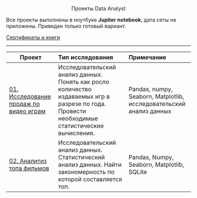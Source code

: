 <p align="center"> Проекты Data Analyst </p align="center">



Все проекты выполнены в ноутбуке **Jupiter notebook**, дата сеты не приложены. 
Приведен только готовый вариант.


[Сертификаты и книги](https://github.com/ArtemPlgn/certificates)
__________________________________________________________________________________________________________________________

| **Проект** | **Тип исследования** | **Примечание** |
| -------------------- | :--------------------- |:---------------------------| 
| [01. Исследование продаж по видео играм](https://github.com/ArtemPlgn/Data_analyst_project/tree/main/games_sales)|Исследовательский анализ данных. Понять как росло количество издаваемых игр в разрезе по года. Провести необходимые статистические вычисления.|Pandas, numpy, Seaborn, Matplotlib, исследовательский анализ данных|
| [02. Аналитиз топа фильмов](https://github.com/ArtemPlgn/Data_analyst_project/tree/main/top_movies)|Исследовательский анализ данных. Статистический анализ данных. Найти закономерность по которой составляется топ.|Pandas, Numpy, Seaborn, Matplotlib, SQLite|
